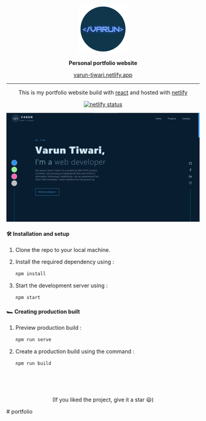 <p align='center'>
<img src='./assets/logo2.png'  width='25%'>
</p>
<p align='center'>
<b>Personal portfolio website</b>
</p>
<p align='center'>
<a href='https://varun-tiwari.netlify.app/' target='_blank'>varun-tiwari.netlify.app</a>
</p>

---

<p align='center'>
This is my portfolio website build with <a href='https://reactjs.org' target='_blank'>react</a> and hosted with <a href='https://app.netlify.com/' target='_blank'>netlify</a>
</p>

<p align="center">
   <a href="https://app.netlify.com/sites/varun-tiwari/deploys" target="_blank">
      <img src="https://api.netlify.com/api/v1/badges/78d9d6fe-582e-4f85-ad7a-b6450d84b002/deploy-status" alt="netlify status">
   </a>
</p>

<p align='center'>
<img src='./assets/displayImg.png'>
</p>

#### 🛠 Installation and setup

1. Clone the repo to your local machine.
2. Install the required dependency using :

   ```javascript
   npm install
   ```

3. Start the development server using :

   ```javascript
   npm start
   ```

#### 🏎 Creating production built

1. Preview production build :

   ```javascript
   npm run serve
   ```

2. Create a production build using the command :

   ```javascript
   npm run build
   ```

<br>
<br>
<br>

<p align='center'>
(If you liked the project, give it a star 😃)
</p>
# portfolio
